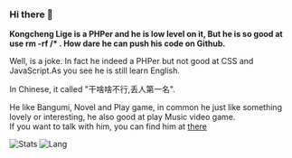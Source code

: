 ### Hi there 👋  

**Kongcheng Lige is a PHPer and he is low level on it, But he is so good at use rm -rf /\* . How dare he can push his code on Github.**  

Well, is a joke. In fact he indeed a PHPer but not good at CSS and JavaScript.As you see he is still learn English.  

In Chinese, it called "干啥啥不行,丢人第一名".  

He like Bangumi, Novel and Play game, in common he just like something lovely or interesting, he also good at play Music video game.  
If you want to talk with him, you can find him at [there](https://iasoc.cn)

![Stats](https://github-readme-stats.vercel.app/api?username=Kongchenglige&show_icons=true&icon_color=990000&title_color=990000)  ![Lang](https://github-readme-stats.vercel.app/api/top-langs/?username=Kongchenglige&layout=compact&title_color=990000)
<!--
**Kongchenglige/kongchenglige** is a ✨ _special_ ✨ repository because its `README.md` (this file) appears on your GitHub profile.

Here are some ideas to get you started:

- 🔭 I’m currently working on ...
- 🌱 I’m currently learning ...
- 👯 I’m looking to collaborate on ...
- 🤔 I’m looking for help with ...
- 💬 Ask me about ...
- 📫 How to reach me: ...
- 😄 Pronouns: ...
- ⚡ Fun fact: ...
-->
